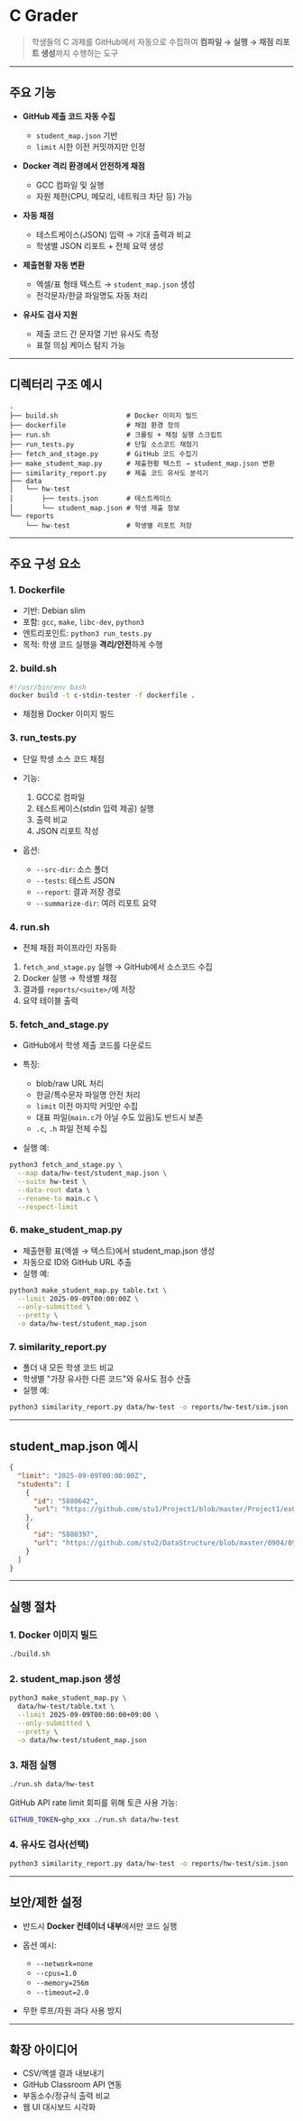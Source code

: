 # C Grader

> 학생들의 C 과제를 GitHub에서 자동으로 수집하여 **컴파일 → 실행 → 채점 리포트 생성**까지 수행하는 도구

---

## 주요 기능

* **GitHub 제출 코드 자동 수집**

  * `student_map.json` 기반
  * `limit` 시한 이전 커밋까지만 인정
* **Docker 격리 환경에서 안전하게 채점**

  * GCC 컴파일 및 실행
  * 자원 제한(CPU, 메모리, 네트워크 차단 등) 가능
* **자동 채점**

  * 테스트케이스(JSON) 입력 → 기대 출력과 비교
  * 학생별 JSON 리포트 + 전체 요약 생성
* **제출현황 자동 변환**

  * 엑셀/표 형태 텍스트 → `student_map.json` 생성
  * 전각문자/한글 파일명도 자동 처리
* **유사도 검사 지원**

  * 제출 코드 간 문자열 기반 유사도 측정
  * 표절 의심 케이스 탐지 가능

---

## 디렉터리 구조 예시

```
.
├── build.sh                 # Docker 이미지 빌드
├── dockerfile               # 채점 환경 정의
├── run.sh                   # 크롤링 + 채점 실행 스크립트
├── run_tests.py             # 단일 소스코드 채점기
├── fetch_and_stage.py       # GitHub 코드 수집기
├── make_student_map.py      # 제출현황 텍스트 → student_map.json 변환
├── similarity_report.py     # 제출 코드 유사도 분석기
├── data
│   └── hw-test
│       ├── tests.json       # 테스트케이스
│       └── student_map.json # 학생 제출 정보
└── reports
    └── hw-test              # 학생별 리포트 저장
```

---

## 주요 구성 요소

### 1. Dockerfile

* 기반: Debian slim
* 포함: `gcc`, `make`, `libc-dev`, `python3`
* 엔트리포인트: `python3 run_tests.py`
* 목적: 학생 코드 실행을 **격리/안전**하게 수행

### 2. build.sh

```bash
#!/usr/bin/env bash
docker build -t c-stdin-tester -f dockerfile .
```

* 채점용 Docker 이미지 빌드

### 3. run\_tests.py

* 단일 학생 소스 코드 채점
* 기능:

  1. GCC로 컴파일
  2. 테스트케이스(stdin 입력 제공) 실행
  3. 출력 비교
  4. JSON 리포트 작성
* 옵션:

  * `--src-dir`: 소스 폴더
  * `--tests`: 테스트 JSON
  * `--report`: 결과 저장 경로
  * `--summarize-dir`: 여러 리포트 요약

### 4. run.sh

* 전체 채점 파이프라인 자동화

1. `fetch_and_stage.py` 실행 → GitHub에서 소스코드 수집
2. Docker 실행 → 학생별 채점
3. 결과를 `reports/<suite>/`에 저장
4. 요약 테이블 출력

### 5. fetch\_and\_stage.py

* GitHub에서 학생 제출 코드를 다운로드
* 특징:

  * blob/raw URL 처리
  * 한글/특수문자 파일명 안전 처리
  * `limit` 이전 마지막 커밋만 수집
  * 대표 파일(`main.c`가 아닐 수도 있음)도 반드시 보존
  * `.c`, `.h` 파일 전체 수집
* 실행 예:

```bash
python3 fetch_and_stage.py \
  --map data/hw-test/student_map.json \
  --suite hw-test \
  --data-root data \
  --rename-to main.c \
  --respect-limit
```

### 6. make\_student\_map.py

* 제출현황 표(엑셀 → 텍스트)에서 student\_map.json 생성
* 자동으로 ID와 GitHub URL 추출
* 실행 예:

```bash
python3 make_student_map.py table.txt \
  --limit 2025-09-09T00:00:00Z \
  --only-submitted \
  --pretty \
  -o data/hw-test/student_map.json
```

### 7. similarity\_report.py

* 폴더 내 모든 학생 코드 비교
* 학생별 "가장 유사한 다른 코드"와 유사도 점수 산출
* 실행 예:

```bash
python3 similarity_report.py data/hw-test -o reports/hw-test/sim.json
```

---

## student\_map.json 예시

```json
{
  "limit": "2025-09-09T00:00:00Z",
  "students": [
    {
      "id": "5880642",
      "url": "https://github.com/stu1/Project1/blob/master/Project1/ex01.c"
    },
    {
      "id": "5880397",
      "url": "https://github.com/stu2/DataStructure/blob/master/0904/0904.c"
    }
  ]
}
```

---

## 실행 절차

### 1. Docker 이미지 빌드

```bash
./build.sh
```

### 2. student\_map.json 생성

```bash
python3 make_student_map.py \
  data/hw-test/table.txt \
  --limit 2025-09-09T00:00:00+09:00 \
  --only-submitted \
  --pretty \
  -o data/hw-test/student_map.json
```

### 3. 채점 실행

```bash
./run.sh data/hw-test
```

GitHub API rate limit 회피를 위해 토큰 사용 가능:

```bash
GITHUB_TOKEN=ghp_xxx ./run.sh data/hw-test
```

### 4. 유사도 검사(선택)

```bash
python3 similarity_report.py data/hw-test -o reports/hw-test/sim.json
```

---

## 보안/제한 설정

* 반드시 **Docker 컨테이너 내부**에서만 코드 실행
* 옵션 예시:

  * `--network=none`
  * `--cpus=1.0`
  * `--memory=256m`
  * `--timeout=2.0`
* 무한 루프/자원 과다 사용 방지

---

## 확장 아이디어

* CSV/엑셀 결과 내보내기
* GitHub Classroom API 연동
* 부동소수/정규식 출력 비교
* 웹 UI 대시보드 시각화
